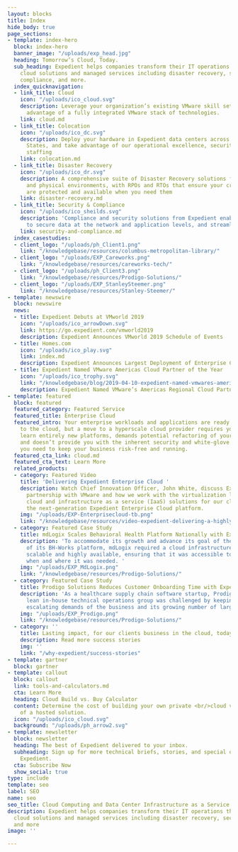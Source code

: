 ```yaml
---
layout: blocks
title: Index
hide_body: true
page_sections:
- template: index-hero
  block: index-hero
  banner_image: "/uploads/exp_head.jpg"
  heading: Tomorrow’s Cloud, Today.
  sub_heading: Expedient helps companies transform their IT operations through award-winning
    cloud solutions and managed services including disaster recovery, security and
    compliance, and more.
  index_quicknavigation:
  - link_title: Cloud
    icon: "/uploads/ico_cloud.svg"
    description: Leverage your organization’s existing VMware skill sets while taking
      advantage of a fully integrated VMware stack of technologies.
    link: cloud.md
  - link_title: Colocation
    icon: "/uploads/ico_dc.svg"
    description: Deploy your hardware in Expedient data centers across the United
      States, and take advantage of our operational excellence, security, and 24x7x365
      staffing
    link: colocation.md
  - link_title: Disaster Recovery
    icon: "/uploads/ico_dr.svg"
    description: A comprehensive suite of Disaster Recovery solutions for both virtual
      and physical environments, with RPOs and RTOs that ensure your critical applications
      are protected and available when you need them
    link: disaster-recovery.md
  - link_title: Security & Compliance
    icon: "/uploads/ico_sheilds.svg"
    description: 'Compliance and security solutions from Expedient enable organizations
      to secure data at the network and application levels, and streamline audit efforts '
    link: security-and-compliance.md
  index_casestudies:
  - client_logo: "/uploads/ph_Client1.png"
    link: "/knowledgebase/resources/columbus-metropolitan-library/"
  - client_logo: "/uploads/EXP_Careworks.png"
    link: "/knowledgebase/resources/careworks-tech/"
  - client_logo: "/uploads/ph_Client3.png"
    link: "/knowledgebase/resources/Prodigo-Solutions/"
  - client_logo: "/uploads/EXP_StanleySteemer.png"
    link: "/knowledgebase/resources/Stanley-Steemer/"
- template: newswire
  block: newswire
  news:
  - title: Expedient Debuts at VMworld 2019
    icon: "/uploads/ico_arrowDown.svg"
    link: https://go.expedient.com/vmworld2019
    description: Expedient Announces VMworld 2019 Schedule of Events
  - title: Homes.com
    icon: "/uploads/ico_play.svg"
    link: index.md
    description: Expedient Announces Largest Deployment of Enterprise Cloud Platform
  - title: Expedient Named VMware Americas Cloud Partner of the Year
    icon: "/uploads/ico_trophy.svg"
    link: "/knowledgebase/blog/2019-04-10-expedient-named-vmwares-americas-cloud-partner-of-the-year/"
    description: Expedient Named VMware’s Americas Regional Cloud Partner of the Year
- template: featured
  block: featured
  featured_category: Featured Service
  featured_title: Enterprise Cloud
  featured_intro: Your enterprise workloads and applications are ready for a migration
    to the cloud, but a move to a hyperscale cloud provider requires your teams to
    learn entirely new platforms, demands potential refactoring of your applications,
    and doesn’t provide you with the inherent security and white-glove managed services
    you need to keep your business risk-free and running.
  featured_cta_link: cloud.md
  featured_cta_text: Learn More
  related_products:
  - category: Featured Video
    title: 'Delivering Expedient Enterprise Cloud '
    description: Watch Chief Innovation Officer, John White, discuss Expedient’s long-standing
      partnership with VMware and how we work with the virtualization leader to build
      cloud and infrastructure as a service (IaaS) solutions for our clients, including
      the next-generation Expedient Enterprise Cloud platform.
    img: "/uploads/EXP-Enterprisecloud-tb.png"
    link: "/knowledgebase/resources/video-expedient-delivering-a-highly-performant-enterprise-cloud-with-vmware/"
  - category: Featured Case Study
    title: mdLogix Scales Behavioral Health Platform Nationally with Expedient
    description: 'To accommodate its growth and advance its goal of the national adoption
      of its BH-Works platform, mdLogix required a cloud infrastructure that was both
      scalable and highly available, ensuring that it was accessible to health screeners
      when and where it was needed. '
    img: "/uploads/EXP_MdLogix.png"
    link: "/knowledgebase/resources/Prodigo-Solutions/"
  - category: Featured Case Study
    title: Prodigo Solutions Reduces Customer Onboarding Time with Expedient
    description: 'As a healthcare supply chain software startup, Prodigo Solutions’
      lean in-house technical operations group was challenged by keeping up with the
      escalating demands of the business and its growing number of large customers. '
    img: "/uploads/EXP_Prodigo.png"
    link: "/knowledgebase/resources/Prodigo-Solutions/"
  - category: ''
    title: Lasting impact, for our clients business in the cloud, today.
    description: Read more success stories
    img: ''
    link: "/why-expedient/success-stories"
- template: gartner
  block: gartner
- template: callout
  block: callout
  link: tools-and-calculators.md
  cta: Learn More
  heading: Cloud Build vs. Buy Calculator
  content: Determine the cost of building your own private <br/>cloud vs. the cost
    of a hosted solution.
  icon: "/uploads/ico_cloud.svg"
  background: "/uploads/ph_arrow2.svg"
- template: newsletter
  block: newsletter
  heading: The best of Expedient delivered to your inbox.
  subheading: Sign up for more technical briefs, stories, and special offers from
    Expedient.
  cta: Subscribe Now
  show_social: true
type: include
template: seo
label: SEO
name: seo
seo_title: Cloud Computing and Data Center Infrastructure as a Service
description: Expedient helps companies transform their IT operations through award-winning
  cloud solutions and managed services including disaster recovery, security and compliance,
  and more
image: ''

---
```

